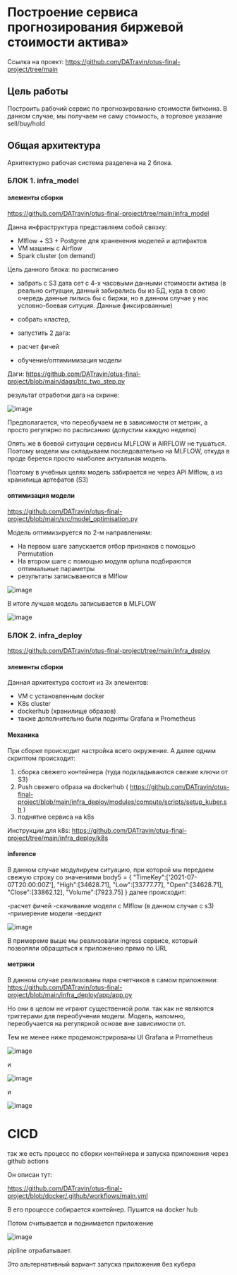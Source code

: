 
# Построение сервиса прогнозирования биржевой стоимости актива»

Ссылка на проект:
https://github.com/DATravin/otus-final-project/tree/main 

## Цель работы

Построить рабочий сервис по прогнозированию стоимости биткоина. 
В данном случае, мы получаем не саму стоимость, а торговое указание sell/buy/hold

## Общая архитектура

Архитектурно рабочая система разделена на 2 блока.

### БЛОК 1. infra_model 

#### элементы сборки

https://github.com/DATravin/otus-final-project/tree/main/infra_model 

Данна инфраструктура представляем собой связку:

- Mlflow + S3 + Postgree для храненения моделей и артифактов
- VM машины с Airflow
- Spark cluster (on demand)

Цель данного блока: по расписанию

- забрать с S3 дата сет с 4-х часовыми данными стоимости актива (в реально ситуации, данный забирались бы из БД, куда в свою очередь данные лились бы с биржи, но в данном случае у нас условно-боевая ситуция. Данные фиксированные)

- собрать кластер,
- запустить 2 дага:
- расчет фичей
- обучение/оптимимизация модели
  
Даги: https://github.com/DATravin/otus-final-project/blob/main/dags/btc_two_step.py 

результат отработки дага на скрине:

![image](https://github.com/user-attachments/assets/1f261026-e7a4-4e46-8d10-7f9b4e95bc17)

Предполагается, что переобучаем не в зависимости от метрик, а просто регулярно по расписанию (допустим каждую неделю)

Опять же в боевой ситуации сервисы MLFLOW и AIRFLOW не тушаться. Поэтому модели мы складываем последовательно на MLFLOW, откуда в проде берется просто наиболее актуальная модель.

Поэтому в учебных целях модель забирается не через API Mlflow, а из хранилища артефатов (S3)

#### оптимизация модели

https://github.com/DATravin/otus-final-project/blob/main/src/model_optimisation.py 

Модель оптимизируется по 2-м направлениям:

- На первом шаге запускается отбор признаков с помощью Permutation
- На втором шаге с помощью модуля optuna подбираются оптимальные параметры
- результаты записываеются в Mlflow 

 ![image](https://github.com/user-attachments/assets/c4f2b4ed-0221-4492-8030-15c560c35e16)

В итоге лучшая модель записывается в MLFLOW

 ![image](https://github.com/user-attachments/assets/50a5f961-770d-4375-a33b-dfc2ce6dcfd6)

### БЛОК 2. infra_deploy

https://github.com/DATravin/otus-final-project/tree/main/infra_deploy 

#### элементы сборки

Данная архитектура состоит из 3х элементов:

- VM с установленным docker
- K8s cluster
- dockerhub (хранилище образов)
- также дополнительно были подняты Grafana и Prometheus

#### Механика

При сборке происходит настройка всего окружение.
А далее одним скриптом происходит:
1) сборка свежего контейнера (туда подкладываются свежие ключи от S3)
2) Push свежего образа на dockerhub ( https://github.com/DATravin/otus-final-project/blob/main/infra_deploy/modules/compute/scripts/setup_kuber.sh )
3) поднятие сервиса на k8s

Инструкции для k8s: https://github.com/DATravin/otus-final-project/tree/main/infra_deploy/k8s

#### inference

В данном случае модулируем ситуацию, при которой мы передаем свежую строку со значениями 
body5 = {
        "TimeKey":['2021-07-07T20:00:00Z'],
        "High":[34628.71],
        "Low":[33777.77],
        "Open":[34628.71],
        "Close":[33862.12],
        "Volume":[7923.75]
        }
далее происходит:

-расчет фичей
-скачивание модели c Mlflow (в данном случае с s3)
-примерение модели
-вердикт

![image](https://github.com/user-attachments/assets/0d21dbe8-bfb3-4002-8194-1df523366cb5)

В примереме выше мы реализовали ingress сервисе, который позволяли обращаться к приложению прямо по URL

#### метрики

В данном случае реализованы пара счетчиков в самом приложении:
https://github.com/DATravin/otus-final-project/blob/main/infra_deploy/app/app.py 

Но они в целом не играют существенной роли. так как не являются триггерами для переобучения модели.
Модель, напомню, переобучается на регулярной основе вне зависимости от. 

Тем не менее ниже продемонстрированы UI Grafana и Prrometheus

![image](https://github.com/user-attachments/assets/640803bd-49d4-494e-9ddf-f79347cfe03b)

и

![image](https://github.com/user-attachments/assets/50866f11-a55e-40fd-bc16-29fd6fbf0ee0)

и

![image](https://github.com/user-attachments/assets/e8dd770f-f75f-4d0b-82c2-3ced4fc30d3d)


# CICD

так же есть процесс по сборки контейнера и запуска приложения через github actions

Он описан тут:

https://github.com/DATravin/otus-final-project/blob/docker/.github/workflows/main.yml 

В его процессе собирается контейнер. Пушится на docker hub

Потом считывается и поднимается приложение

![image](https://github.com/user-attachments/assets/2099b03a-9231-410a-a29b-8f878c114306)

pipline отрабатывает. 

Это альтернативный вариант запуска приложения без кубера





